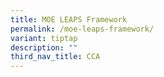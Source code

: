 ```yaml
---
title: MOE LEAPS Framework
permalink: /moe-leaps-framework/
variant: tiptap
description: ""
third_nav_title: CCA
---
```

